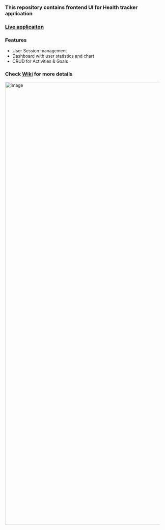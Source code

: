 ### This repository contains frontend UI for Health tracker application

### [Live applicaiton](https://healthtrackerui-production.up.railway.app/)

 ### Features
- User Session management
- Dashboard with user statistics and chart
- CRUD for Activities & Goals 

### Check [Wiki](https://github.com/matul3jan/healthtrackerui/wiki) for more details

<img width="1436" alt="image" src="https://user-images.githubusercontent.com/26350749/210847588-c6eb5cb3-07a3-4bab-95f0-50666e26b816.png">

